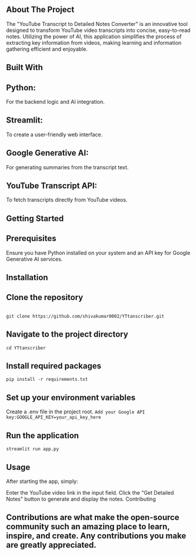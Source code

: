 ## About The Project

The "YouTube Transcript to Detailed Notes Converter" is an innovative tool designed to transform YouTube video transcripts into concise, easy-to-read notes. Utilizing the power of AI, this application simplifies the process of extracting key information from videos, making learning and information gathering efficient and enjoyable.

## Built With
## Python: 
For the backend logic and AI integration.
## Streamlit: 
To create a user-friendly web interface.
## Google Generative AI: 
For generating summaries from the transcript text.
## YouTube Transcript API: 
To fetch transcripts directly from YouTube videos. 

## Getting Started

## Prerequisites
Ensure you have Python installed on your system and an API key for Google Generative AI services.
## Installation
## Clone the repository
```

git clone https://github.com/shivakumar0002/YTtanscriber.git
```
## Navigate to the project directory
```
cd YTtanscriber
```
## Install required packages
```
pip install -r requirements.txt
 ```
 ## Set up your environment variables
Create a .env file in the project root.
```Add your Google API key:GOOGLE_API_KEY=your_api_key_here  ```
## Run the application
```
streamlit run app.py
```

## Usage

After starting the app, simply:

Enter the YouTube video link in the input field.
Click the "Get Detailed Notes" button to generate and display the notes.
Contributing

## Contributions are what make the open-source community such an amazing place to learn, inspire, and create. Any contributions you make are greatly appreciated.
